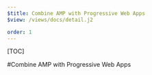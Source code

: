 ```yaml
---
$title: Combine AMP with Progressive Web Apps
$view: /views/docs/detail.j2

order: 1
---
```


[TOC]

#Combine AMP with Progressive Web Apps
